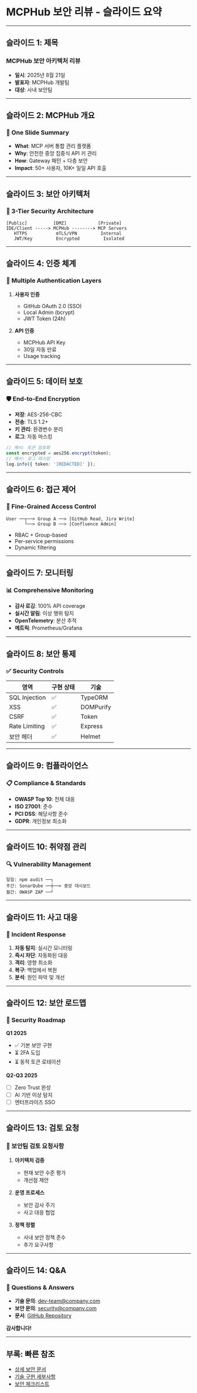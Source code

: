 # MCPHub 보안 리뷰 - 슬라이드 요약

---

## 슬라이드 1: 제목
### MCPHub 보안 아키텍처 리뷰
- **일시**: 2025년 8월 21일
- **발표자**: MCPHub 개발팀
- **대상**: 사내 보안팀

---

## 슬라이드 2: MCPHub 개요
### 🎯 One Slide Summary
- **What**: MCP 서버 통합 관리 플랫폼
- **Why**: 안전한 중앙 집중식 API 키 관리
- **How**: Gateway 패턴 + 다층 보안
- **Impact**: 50+ 사용자, 10K+ 일일 API 호출

---

## 슬라이드 3: 보안 아키텍처
### 🔐 3-Tier Security Architecture
```
[Public]          [DMZ]            [Private]
IDE/Client -----> MCPHub --------> MCP Servers
   HTTPS           mTLS/VPN         Internal
   JWT/Key         Encrypted         Isolated
```

---

## 슬라이드 4: 인증 체계
### 🔑 Multiple Authentication Layers
1. **사용자 인증**
   - GitHub OAuth 2.0 (SSO)
   - Local Admin (bcrypt)
   - JWT Token (24h)

2. **API 인증**
   - MCPHub API Key
   - 30일 자동 만료
   - Usage tracking

---

## 슬라이드 5: 데이터 보호
### 🛡️ End-to-End Encryption
- **저장**: AES-256-CBC
- **전송**: TLS 1.2+
- **키 관리**: 환경변수 분리
- **로그**: 자동 마스킹

```typescript
// 예시: 토큰 암호화
const encrypted = aes256.encrypt(token);
// 예시: 로그 마스킹
log.info({ token: '[REDACTED]' });
```

---

## 슬라이드 6: 접근 제어
### 👥 Fine-Grained Access Control
```
User ──┬──> Group A ──> [GitHub Read, Jira Write]
       └──> Group B ──> [Confluence Admin]
```
- RBAC + Group-based
- Per-service permissions
- Dynamic filtering

---

## 슬라이드 7: 모니터링
### 📊 Comprehensive Monitoring
- **감사 로깅**: 100% API coverage
- **실시간 알림**: 이상 행위 탐지
- **OpenTelemetry**: 분산 추적
- **메트릭**: Prometheus/Grafana

---

## 슬라이드 8: 보안 통제
### ✅ Security Controls
| 영역 | 구현 상태 | 기술 |
|------|----------|------|
| SQL Injection | ✅ | TypeORM |
| XSS | ✅ | DOMPurify |
| CSRF | ✅ | Token |
| Rate Limiting | ✅ | Express |
| 보안 헤더 | ✅ | Helmet |

---

## 슬라이드 9: 컴플라이언스
### 📋 Compliance & Standards
- **OWASP Top 10**: 전체 대응
- **ISO 27001**: 준수
- **PCI DSS**: 해당사항 준수
- **GDPR**: 개인정보 최소화

---

## 슬라이드 10: 취약점 관리
### 🔍 Vulnerability Management
```
일일: npm audit ──┐
주간: SonarQube ──┼──> 중앙 대시보드
월간: OWASP ZAP ──┘
```

---

## 슬라이드 11: 사고 대응
### 🚨 Incident Response
1. **자동 탐지**: 실시간 모니터링
2. **즉시 차단**: 자동화된 대응
3. **격리**: 영향 최소화
4. **복구**: 백업에서 복원
5. **분석**: 원인 파악 및 개선

---

## 슬라이드 12: 보안 로드맵
### 🚀 Security Roadmap
**Q1 2025**
- ✅ 기본 보안 구현
- ⏳ 2FA 도입
- ⏳ 동적 토큰 로테이션

**Q2-Q3 2025**
- [ ] Zero Trust 완성
- [ ] AI 기반 이상 탐지
- [ ] 엔터프라이즈 SSO

---

## 슬라이드 13: 검토 요청
### 🤝 보안팀 검토 요청사항
1. **아키텍처 검증**
   - 현재 보안 수준 평가
   - 개선점 제안

2. **운영 프로세스**
   - 보안 감사 주기
   - 사고 대응 협업

3. **정책 정렬**
   - 사내 보안 정책 준수
   - 추가 요구사항

---

## 슬라이드 14: Q&A
### 💬 Questions & Answers
- **기술 문의**: dev-team@company.com
- **보안 문의**: security@company.com
- **문서**: [GitHub Repository](https://github.com/mcphub)

**감사합니다!**

---

## 부록: 빠른 참조
- [상세 보안 문서](./mcphub-security-overview-for-internal-team.md)
- [기술 구현 세부사항](./technical-security-details.md)
- [보안 체크리스트](./security-checklist-quick-reference.md)
